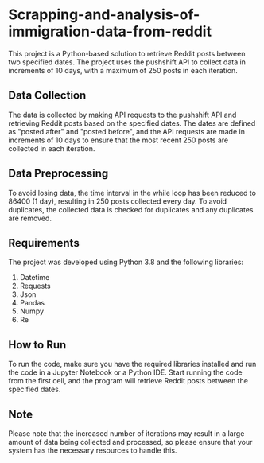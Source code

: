 # Scrapping-and-analysis-of-immigration-data-from-reddit

This project is a Python-based solution to retrieve Reddit posts between two specified dates. The project uses the pushshift API to collect data in increments of 10 days, with a maximum of 250 posts in each iteration.

## Data Collection

The data is collected by making API requests to the pushshift API and retrieving Reddit posts based on the specified dates. The dates are defined as "posted after" and "posted before", and the API requests are made in increments of 10 days to ensure that the most recent 250 posts are collected in each iteration.

## Data Preprocessing

To avoid losing data, the time interval in the while loop has been reduced to 86400 (1 day), resulting in 250 posts collected every day. To avoid duplicates, the collected data is checked for duplicates and any duplicates are removed.

## Requirements

The project was developed using Python 3.8 and the following libraries:

1. Datetime
2. Requests
3. Json
4. Pandas
5. Numpy
6. Re

## How to Run

To run the code, make sure you have the required libraries installed and run the code in a Jupyter Notebook or a Python IDE. Start running the code from the first cell, and the program will retrieve Reddit posts between the specified dates.

## Note

Please note that the increased number of iterations may result in a large amount of data being collected and processed, so please ensure that your system has the necessary resources to handle this.
